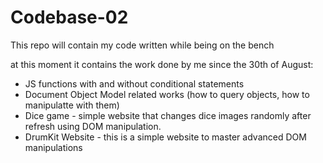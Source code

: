 # Codebase-02

This repo will contain my code written while being on the bench

at this moment it contains the work done by me since the 30th of August:
- JS functions with and without conditional statements
- Document Object Model related works (how to query objects, how to manipulatte with them)
- Dice game - simple website that changes dice images randomly after refresh using DOM manipulation.
- DrumKit Website - this is a simple website to master advanced DOM manipulations
